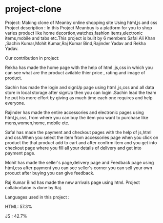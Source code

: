 # project-clone
Project: Making clone of Meanby online shopping site Using html,js and css
Project description : In this Project Meanbuy is a platform for you to shop varies product like home decortion,watches,fashion items,electronic items,mobile and tabs etc.This project is built by 6 members Safal Ali Khan ,Sachin Kumar,Mohit Kumar,Raj Kumar Bind,Rajinder Yadav and Rekha Yadav.

Our contribution in project:

Rekha has made the home page with the help of html ,js,css in which you can see what are the product avilable thier price , rating and image of product.

Sachin has made the login and signUp page using html ,js,css and all data store in local storage after signUp then you can login .Sachin lead the team he put his more effort by giving as much time each one requires and help everyone.

Rajinder has made the entire accessories and electronic pages using html,js,css, from where you can buy the item you want to purchase like mens,women,home, mobile etc.

Safal has made the payment and checkout pages with the help of js,html and css.When you select the item from accessories page when you click on  product the that product add to cart and after confirm item and you get into checkout page where you fill all your details of delivery and get into payment page.

Mohit has made the seller's page,delivery page and Feedback page using html,css after payment you can see seller's corner you can sell your own procuct after buying you can give feedback.

Raj Kumar Bind has made the new arrivals page using html. Project collabortaion is done by Raj.

Languages used in this project :

HTML: 57.3%

JS : 42.7%
